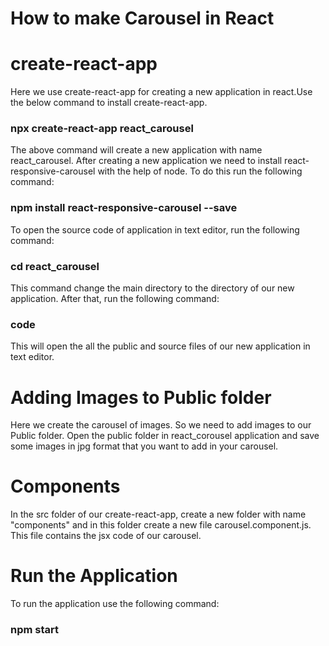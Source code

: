# How to make Carousel in React
# create-react-app
Here we use create-react-app for creating a new application in react.Use the below command to install create-react-app.
### npx create-react-app react_carousel
The above command will create a new application with name react_carousel.
After creating a new application we need to install react-responsive-carousel with the help of node. To do this run the following command:
### npm install react-responsive-carousel --save
To open the source code of application in text editor, run the following command:
### cd react_carousel
This command change the main directory to the directory of our new application. After that, run the following command:
### code
This will open the all the public and source files of our new application in text editor.
# Adding Images to Public folder
Here we create the carousel of images. So we need to add images to our Public folder. Open the public folder in react_corousel application and save some images in jpg format that you want to add in your carousel.
# Components
In the src folder of our create-react-app, create a new folder with name "components" and in this folder create a new file carousel.component.js.
This file contains the jsx code of our carousel.
# Run the Application
To run the application use the following command:
### npm start
